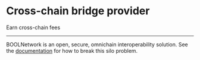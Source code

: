 # Cross-chain bridge provider

Earn cross-chain fees

---

BOOLNetwork is an open, secure, omnichain interoperability solution. See the [documentation](https://bool-network.gitbook.io/bool-network/evm-ecosystem/getting-started) for how to break this silo problem.
